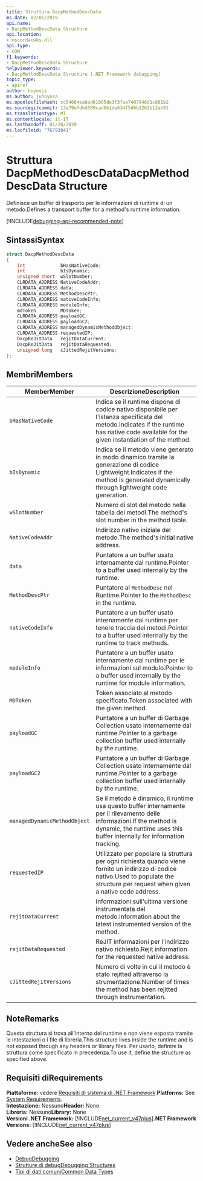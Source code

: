 ```yaml
---
title: Struttura DacpMethodDescData
ms.date: 02/01/2019
api.name:
- DacpMethodDescData Structure
api.location:
- mscordacwks.dll
api.type:
- COM
f1.keywords:
- DacpMethodDescData Structure
helpviewer.keywords:
- DacpMethodDescData Structure [.NET Framework debugging]
topic_type:
- apiref
author: hoyosjs
ms.author: juhoyosa
ms.openlocfilehash: cc54664ea8ad61005de3f3fae7407946d1c861b2
ms.sourcegitcommit: 13e79efdbd589cad6b1de634f5d6b1262b12ab01
ms.translationtype: MT
ms.contentlocale: it-IT
ms.lasthandoff: 01/28/2020
ms.locfileid: "76793841"
---
```

# <a name="dacpmethoddescdata-structure"></a><span data-ttu-id="b416c-102">Struttura DacpMethodDescData</span><span class="sxs-lookup"><span data-stu-id="b416c-102">DacpMethodDescData Structure</span></span>

<span data-ttu-id="b416c-103">Definisce un buffer di trasporto per le informazioni di runtime di un metodo.</span><span class="sxs-lookup"><span data-stu-id="b416c-103">Defines a transport buffer for a method's runtime information.</span></span>

[!INCLUDE[debugging-api-recommended-note](../../../../includes/debugging-api-recommended-note.md)]

## <a name="syntax"></a><span data-ttu-id="b416c-104">Sintassi</span><span class="sxs-lookup"><span data-stu-id="b416c-104">Syntax</span></span>

```cpp
struct DacpMethodDescData
{
    int             bHasNativeCode;
    int             bIsDynamic;
    unsigned short  wSlotNumber;
    CLRDATA_ADDRESS NativeCodeAddr;
    CLRDATA_ADDRESS data;
    CLRDATA_ADDRESS MethodDescPtr;
    CLRDATA_ADDRESS nativeCodeInfo;
    CLRDATA_ADDRESS moduleInfo;
    mdToken         MDToken;
    CLRDATA_ADDRESS payloadGC;
    CLRDATA_ADDRESS payloadGC2;
    CLRDATA_ADDRESS managedDynamicMethodObject;
    CLRDATA_ADDRESS requestedIP;
    DacpReJitData   rejitDataCurrent;
    DacpReJitData   rejitDataRequested;
    unsigned long   cJittedRejitVersions;
};
```

## <a name="members"></a><span data-ttu-id="b416c-105">Membri</span><span class="sxs-lookup"><span data-stu-id="b416c-105">Members</span></span>

| <span data-ttu-id="b416c-106">Member</span><span class="sxs-lookup"><span data-stu-id="b416c-106">Member</span></span>                       | <span data-ttu-id="b416c-107">Descrizione</span><span class="sxs-lookup"><span data-stu-id="b416c-107">Description</span></span>                                                                                     |
| ---------------------------- | ----------------------------------------------------------------------------------------------- |
| `bHasNativeCode`             | <span data-ttu-id="b416c-108">Indica se il runtime dispone di codice nativo disponibile per l'istanza specificata del metodo.</span><span class="sxs-lookup"><span data-stu-id="b416c-108">Indicates if the runtime has native code available for the given instantiation of the method.</span></span> |
| `bIsDynamic`                 | <span data-ttu-id="b416c-109">Indica se il metodo viene generato in modo dinamico tramite la generazione di codice Lightweight.</span><span class="sxs-lookup"><span data-stu-id="b416c-109">Indicates if the method is generated dynamically through lightweight code generation.</span></span>           |
| `wSlotNumber`                | <span data-ttu-id="b416c-110">Numero di slot del metodo nella tabella dei metodi.</span><span class="sxs-lookup"><span data-stu-id="b416c-110">The method's slot number in the method table.</span></span>                                                   |
| `NativeCodeAddr`             | <span data-ttu-id="b416c-111">Indirizzo nativo iniziale del metodo.</span><span class="sxs-lookup"><span data-stu-id="b416c-111">The method's initial native address.</span></span>                                                            |
| `data`                       | <span data-ttu-id="b416c-112">Puntatore a un buffer usato internamente dal runtime.</span><span class="sxs-lookup"><span data-stu-id="b416c-112">Pointer to a buffer used internally by the runtime.</span></span>                                             |
| `MethodDescPtr`              | <span data-ttu-id="b416c-113">Puntatore al `MethodDesc` nel Runtime.</span><span class="sxs-lookup"><span data-stu-id="b416c-113">Pointer to the `MethodDesc` in the runtime.</span></span>                                                     |
| `nativeCodeInfo`             | <span data-ttu-id="b416c-114">Puntatore a un buffer usato internamente dal runtime per tenere traccia dei metodi.</span><span class="sxs-lookup"><span data-stu-id="b416c-114">Pointer to a buffer used internally by the runtime to track methods.</span></span>                            |
| `moduleInfo`                 | <span data-ttu-id="b416c-115">Puntatore a un buffer usato internamente dal runtime per le informazioni sul modulo.</span><span class="sxs-lookup"><span data-stu-id="b416c-115">Pointer to a buffer used internally by the runtime for module information.</span></span>                      |
| `MDToken`                    | <span data-ttu-id="b416c-116">Token associato al metodo specificato.</span><span class="sxs-lookup"><span data-stu-id="b416c-116">Token associated with the given method.</span></span>                                                         |
| `payloadGC`                  | <span data-ttu-id="b416c-117">Puntatore a un buffer di Garbage Collection usato internamente dal runtime.</span><span class="sxs-lookup"><span data-stu-id="b416c-117">Pointer to a garbage collection buffer used internally by the runtime.</span></span>                          |
| `payloadGC2`                 | <span data-ttu-id="b416c-118">Puntatore a un buffer di Garbage Collection usato internamente dal runtime.</span><span class="sxs-lookup"><span data-stu-id="b416c-118">Pointer to a garbage collection buffer used internally by the runtime.</span></span>                          |
| `managedDynamicMethodObject` | <span data-ttu-id="b416c-119">Se il metodo è dinamico, il runtime usa questo buffer internamente per il rilevamento delle informazioni.</span><span class="sxs-lookup"><span data-stu-id="b416c-119">If the method is dynamic, the runtime uses this buffer internally for information tracking.</span></span>     |
| `requestedIP`                | <span data-ttu-id="b416c-120">Utilizzato per popolare la struttura per ogni richiesta quando viene fornito un indirizzo di codice nativo.</span><span class="sxs-lookup"><span data-stu-id="b416c-120">Used to populate the structure per request when given a native code address.</span></span>                    |
| `rejitDataCurrent`           | <span data-ttu-id="b416c-121">Informazioni sull'ultima versione instrumentata del metodo.</span><span class="sxs-lookup"><span data-stu-id="b416c-121">Information about the latest instrumented version of the method.</span></span>                                   |
| `rejitDataRequested`         | <span data-ttu-id="b416c-122">ReJIT informazioni per l'indirizzo nativo richiesto.</span><span class="sxs-lookup"><span data-stu-id="b416c-122">Rejit information for the requested native address.</span></span>                                             |
| `cJittedRejitVersions`       | <span data-ttu-id="b416c-123">Numero di volte in cui il metodo è stato rejitted attraverso la strumentazione.</span><span class="sxs-lookup"><span data-stu-id="b416c-123">Number of times the method has been rejitted through instrumentation.</span></span>                           |

## <a name="remarks"></a><span data-ttu-id="b416c-124">Note</span><span class="sxs-lookup"><span data-stu-id="b416c-124">Remarks</span></span>

<span data-ttu-id="b416c-125">Questa struttura si trova all'interno del runtime e non viene esposta tramite le intestazioni o i file di libreria.</span><span class="sxs-lookup"><span data-stu-id="b416c-125">This structure lives inside the runtime and is not exposed through any headers or library files.</span></span> <span data-ttu-id="b416c-126">Per usarlo, definire la struttura come specificato in precedenza.</span><span class="sxs-lookup"><span data-stu-id="b416c-126">To use it, define the structure as specified above.</span></span>

## <a name="requirements"></a><span data-ttu-id="b416c-127">Requisiti di</span><span class="sxs-lookup"><span data-stu-id="b416c-127">Requirements</span></span>
<span data-ttu-id="b416c-128">**Piattaforme:** vedere [Requisiti di sistema di .NET Framework](../../../../docs/framework/get-started/system-requirements.md).</span><span class="sxs-lookup"><span data-stu-id="b416c-128">**Platforms:** See [System Requirements](../../../../docs/framework/get-started/system-requirements.md).</span></span>  
<span data-ttu-id="b416c-129">**Intestazione:** Nessuno</span><span class="sxs-lookup"><span data-stu-id="b416c-129">**Header:** None</span></span>  
<span data-ttu-id="b416c-130">**Libreria:** Nessuno</span><span class="sxs-lookup"><span data-stu-id="b416c-130">**Library:** None</span></span>  
<span data-ttu-id="b416c-131">**Versioni .NET Framework:** [!INCLUDE[net_current_v47plus](../../../../includes/net-current-v47plus.md)]</span><span class="sxs-lookup"><span data-stu-id="b416c-131">**.NET Framework Versions:** [!INCLUDE[net_current_v47plus](../../../../includes/net-current-v47plus.md)]</span></span>  

## <a name="see-also"></a><span data-ttu-id="b416c-132">Vedere anche</span><span class="sxs-lookup"><span data-stu-id="b416c-132">See also</span></span>

- [<span data-ttu-id="b416c-133">Debug</span><span class="sxs-lookup"><span data-stu-id="b416c-133">Debugging</span></span>](index.md)
- [<span data-ttu-id="b416c-134">Strutture di debug</span><span class="sxs-lookup"><span data-stu-id="b416c-134">Debugging Structures</span></span>](debugging-structures.md)
- [<span data-ttu-id="b416c-135">Tipi di dati comuni</span><span class="sxs-lookup"><span data-stu-id="b416c-135">Common Data Types</span></span>](../../../../docs/framework/unmanaged-api/common-data-types-unmanaged-api-reference.md)
